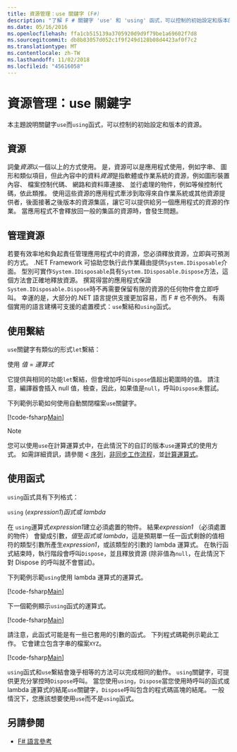 ```yaml
---
title: 資源管理：use 關鍵字 (F#)
description: "了解 F # 關鍵字 'use' 和 'using' 函式，可以控制的初始設定和版本的資源。"
ms.date: 05/16/2016
ms.openlocfilehash: ffa1cb515139a3705920d9d9f79be1a69602f7d8
ms.sourcegitcommit: db8b83057d052c1f9f249d128b08d4423af0f7c2
ms.translationtype: MT
ms.contentlocale: zh-TW
ms.lasthandoff: 11/02/2018
ms.locfileid: "45616058"
---
```

# <a name="resource-management-the-use-keyword"></a>資源管理：use 關鍵字

本主題說明關鍵字`use`而`using`函式，可以控制的初始設定和版本的資源。

## <a name="resources"></a>資源

詞彙*資源*以一個以上的方式使用。 是，資源可以是應用程式使用，例如字串、 圖形和類似項目，但此內容中的資料*資源*是指軟體或作業系統的資源，例如圖形裝置內容、 檔案控制代碼、 網路和資料庫連接、 並行處理的物件，例如等候控制代碼，依此類推。 使用這些資源的應用程式牽涉到取得來自作業系統或其他資源提供者，後面接著之後版本的資源集區，讓它可以提供給另一個應用程式的資源的作業。 當應用程式不會釋放回一般的集區的資源時，會發生問題。

## <a name="managing-resources"></a>管理資源

若要有效率地和負起責任管理應用程式中的資源，您必須釋放資源，立即與可預測的方式。 .NET Framework 可協助您執行此作業藉由提供`System.IDisposable`介面。 型別可實作`System.IDisposable`具有`System.IDisposable.Dispose`方法，這個方法會正確地釋放資源。 撰寫得當的應用程式保證`System.IDisposable.Dispose`時不再需要保留有限的資源的任何物件會立即呼叫。 幸運的是，大部分的.NET 語言提供支援更加容易，而 F # 也不例外。 有兩個實用的語言建構可支援的處置模式：`use`繫結和`using`函式。

## <a name="use-binding"></a>使用繫結

`use`關鍵字有類似的形式`let`繫結：

使用 *值* = *運算式*

它提供與相同的功能`let`繫結，但會增加呼叫`Dispose`值超出範圍時的值。 請注意，編譯器會插入 null 值，檢查，因此，如果值是`null`，呼叫`Dispose`未嘗試。

下列範例示範如何使用自動關閉檔案`use`關鍵字。

[!code-fsharp[Main](../../../samples/snippets/fsharp/lang-ref-2/snippet6301.fs)]

>[!NOTE]
您可以使用`use`在計算運算式中，在此情況下的自訂的版本`use`運算式的使用方式。 如需詳細資訊，請參閱 <<c0> [ 序列](sequences.md)，[非同步工作流程](asynchronous-workflows.md)，並[計算運算式](computation-expressions.md)。

## <a name="using-function"></a>使用函式

`using`函式具有下列格式：

`using` (*expression1*)*函式或 lambda*

在 `using`運算式*expression1*建立必須處置的物件。 結果*expression1* （必須處置的物件） 會變成引數，*值*至*函式或 lambda*，這是預期單一任一函式剩餘的值相符的類型引數所產生*expression1*，或該類型的引數的 lambda 運算式。 在執行函式結束時，執行階段會呼叫`Dispose`，並且釋放資源 (除非值為`null`，在此情況下對 Dispose 的呼叫就不會嘗試)。

下列範例示範`using`使用 lambda 運算式的運算式。

[!code-fsharp[Main](../../../samples/snippets/fsharp/lang-ref-2/snippet6302.fs)]

下一個範例顯示`using`函式的運算式。

[!code-fsharp[Main](../../../samples/snippets/fsharp/lang-ref-2/snippet6303.fs)]

請注意，此函式可能是有一些已套用的引數的函式。 下列程式碼範例示範此工作。 它會建立包含字串的檔案`XYZ`。

[!code-fsharp[Main](../../../samples/snippets/fsharp/lang-ref-2/snippet6304.fs)]

`using`函式和`use`繫結會幾乎相等的方法可以完成相同的動作。 `using`關鍵字，可提供更充分掌控時`Dispose`呼叫。 當您使用`using`，`Dispose`當您使用時呼叫的函式或 lambda 運算式的結尾`use`關鍵字，`Dispose`呼叫包含的程式碼區塊的結尾。 一般情況下，您應該想要使用`use`而不是`using`函式。

## <a name="see-also"></a>另請參閱

- [F# 語言參考](index.md)

